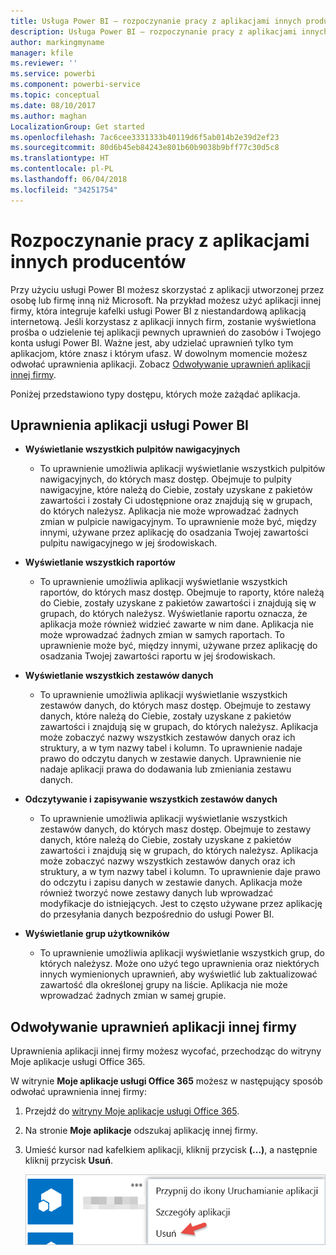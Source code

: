 ```yaml
---
title: Usługa Power BI — rozpoczynanie pracy z aplikacjami innych producentów
description: Usługa Power BI — rozpoczynanie pracy z aplikacjami innych producentów
author: markingmyname
manager: kfile
ms.reviewer: ''
ms.service: powerbi
ms.component: powerbi-service
ms.topic: conceptual
ms.date: 08/10/2017
ms.author: maghan
LocalizationGroup: Get started
ms.openlocfilehash: 7ac6cee3331333b40119d6f5ab014b2e39d2ef23
ms.sourcegitcommit: 80d6b45eb84243e801b60b9038b9bff77c30d5c8
ms.translationtype: HT
ms.contentlocale: pl-PL
ms.lasthandoff: 06/04/2018
ms.locfileid: "34251754"
---
```

# <a name="get-started-with-third-party-apps"></a>Rozpoczynanie pracy z aplikacjami innych producentów
Przy użyciu usługi Power BI możesz skorzystać z aplikacji utworzonej przez osobę lub firmę inną niż Microsoft. Na przykład możesz użyć aplikacji innej firmy, która integruje kafelki usługi Power BI z niestandardową aplikacją internetową. Jeśli korzystasz z aplikacji innych firm, zostanie wyświetlona prośba o udzielenie tej aplikacji pewnych uprawnień do zasobów i Twojego konta usługi Power BI. Ważne jest, aby udzielać uprawnień tylko tym aplikacjom, które znasz i którym ufasz. W dowolnym momencie możesz odwołać uprawnienia aplikacji. Zobacz [Odwoływanie uprawnień aplikacji innej firmy](#revoke).

Poniżej przedstawiono typy dostępu, których może zażądać aplikacja.

## <a name="power-bi-app-permissions"></a>Uprawnienia aplikacji usługi Power BI
* **Wyświetlanie wszystkich pulpitów nawigacyjnych**
  
  * To uprawnienie umożliwia aplikacji wyświetlanie wszystkich pulpitów nawigacyjnych, do których masz dostęp. Obejmuje to pulpity nawigacyjne, które należą do Ciebie, zostały uzyskane z pakietów zawartości i zostały Ci udostępnione oraz znajdują się w grupach, do których należysz. Aplikacja nie może wprowadzać żadnych zmian w pulpicie nawigacyjnym. To uprawnienie może być, między innymi, używane przez aplikację do osadzania Twojej zawartości pulpitu nawigacyjnego w jej środowiskach.
* **Wyświetlanie wszystkich raportów**
  
  * To uprawnienie umożliwia aplikacji wyświetlanie wszystkich raportów, do których masz dostęp. Obejmuje to raporty, które należą do Ciebie, zostały uzyskane z pakietów zawartości i znajdują się w grupach, do których należysz. Wyświetlanie raportu oznacza, że aplikacja może również widzieć zawarte w nim dane. Aplikacja nie może wprowadzać żadnych zmian w samych raportach. To uprawnienie może być, między innymi, używane przez aplikację do osadzania Twojej zawartości raportu w jej środowiskach.
* **Wyświetlanie wszystkich zestawów danych**
  
  * To uprawnienie umożliwia aplikacji wyświetlanie wszystkich zestawów danych, do których masz dostęp. Obejmuje to zestawy danych, które należą do Ciebie, zostały uzyskane z pakietów zawartości i znajdują się w grupach, do których należysz. Aplikacja może zobaczyć nazwy wszystkich zestawów danych oraz ich struktury, a w tym nazwy tabel i kolumn. To uprawnienie nadaje prawo do odczytu danych w zestawie danych. Uprawnienie nie nadaje aplikacji prawa do dodawania lub zmieniania zestawu danych.
* **Odczytywanie i zapisywanie wszystkich zestawów danych**
  
  * To uprawnienie umożliwia aplikacji wyświetlanie wszystkich zestawów danych, do których masz dostęp. Obejmuje to zestawy danych, które należą do Ciebie, zostały uzyskane z pakietów zawartości i znajdują się w grupach, do których należysz. Aplikacja może zobaczyć nazwy wszystkich zestawów danych oraz ich struktury, a w tym nazwy tabel i kolumn. To uprawnienie daje prawo do odczytu i zapisu danych w zestawie danych. Aplikacja może również tworzyć nowe zestawy danych lub wprowadzać modyfikacje do istniejących. Jest to często używane przez aplikację do przesyłania danych bezpośrednio do usługi Power BI.
* **Wyświetlanie grup użytkowników**
  
  * To uprawnienie umożliwia aplikacji wyświetlanie wszystkich grup, do których należysz. Może ono użyć tego uprawnienia oraz niektórych innych wymienionych uprawnień, aby wyświetlić lub zaktualizować zawartość dla określonej grupy na liście. Aplikacja nie może wprowadzać żadnych zmian w samej grupie.

<a name="revoke"/>

## <a name="revoke-third-party-app-permissions"></a>Odwoływanie uprawnień aplikacji innej firmy
Uprawnienia aplikacji innej firmy możesz wycofać, przechodząc do witryny Moje aplikacje usługi Office 365.

W witrynie **Moje aplikacje usługi Office 365** możesz w następujący sposób odwołać uprawnienia innej firmy:

1. Przejdź do [witryny Moje aplikacje usługi Office 365](https://portal.office.com/myapps).
2. Na stronie **Moje aplikacje** odszukaj aplikację innej firmy.
3. Umieść kursor nad kafelkiem aplikacji, kliknij przycisk **(...)**, a następnie kliknij przycisk **Usuń**.
   
   ![](media/service-power-bi-get-started-third-party-apps/remove.png)

